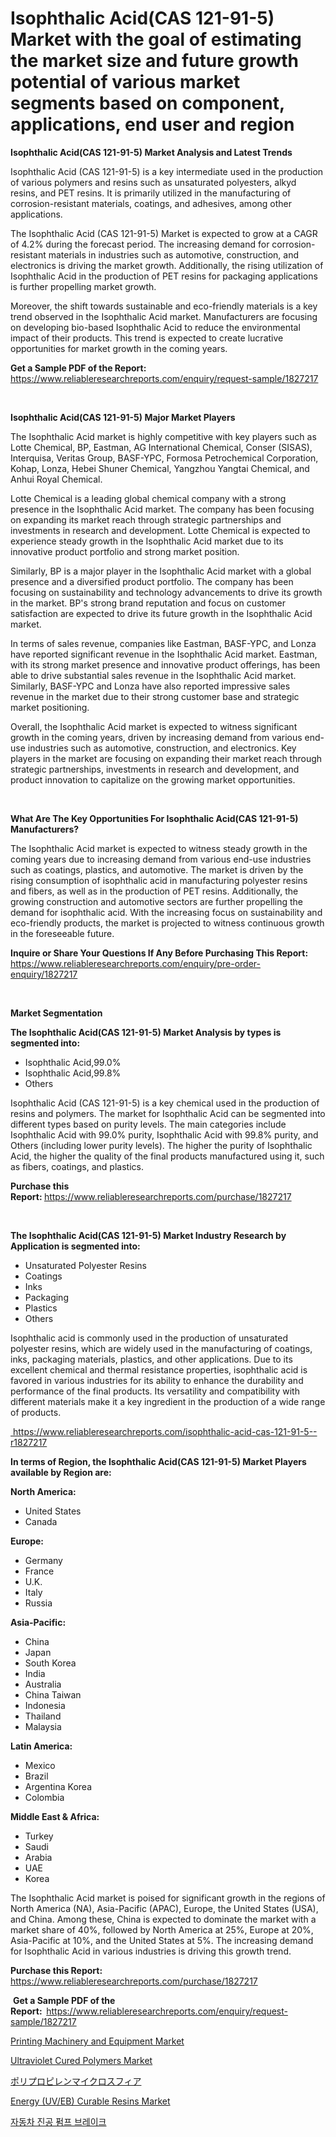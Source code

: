 <p><h1>Isophthalic Acid(CAS 121-91-5) Market with the goal of estimating the market size and future growth potential of various market segments based on component, applications, end user and region</h1></p><p><strong>Isophthalic Acid(CAS 121-91-5) Market Analysis and Latest Trends</strong></p>
<p><p>Isophthalic Acid (CAS 121-91-5) is a key intermediate used in the production of various polymers and resins such as unsaturated polyesters, alkyd resins, and PET resins. It is primarily utilized in the manufacturing of corrosion-resistant materials, coatings, and adhesives, among other applications.</p><p>The Isophthalic Acid (CAS 121-91-5) Market is expected to grow at a CAGR of 4.2% during the forecast period. The increasing demand for corrosion-resistant materials in industries such as automotive, construction, and electronics is driving the market growth. Additionally, the rising utilization of Isophthalic Acid in the production of PET resins for packaging applications is further propelling market growth.</p><p>Moreover, the shift towards sustainable and eco-friendly materials is a key trend observed in the Isophthalic Acid market. Manufacturers are focusing on developing bio-based Isophthalic Acid to reduce the environmental impact of their products. This trend is expected to create lucrative opportunities for market growth in the coming years.</p></p>
<p><strong>Get a Sample PDF of the Report:&nbsp;</strong> <a href="https://www.reliableresearchreports.com/enquiry/request-sample/1827217">https://www.reliableresearchreports.com/enquiry/request-sample/1827217</a></p>
<p>&nbsp;</p>
<p><strong>Isophthalic Acid(CAS 121-91-5) Major Market Players</strong></p>
<p><p>The Isophthalic Acid market is highly competitive with key players such as Lotte Chemical, BP, Eastman, AG International Chemical, Conser (SISAS), Interquisa, Veritas Group, BASF-YPC, Formosa Petrochemical Corporation, Kohap, Lonza, Hebei Shuner Chemical, Yangzhou Yangtai Chemical, and Anhui Royal Chemical.</p><p>Lotte Chemical is a leading global chemical company with a strong presence in the Isophthalic Acid market. The company has been focusing on expanding its market reach through strategic partnerships and investments in research and development. Lotte Chemical is expected to experience steady growth in the Isophthalic Acid market due to its innovative product portfolio and strong market position.</p><p>Similarly, BP is a major player in the Isophthalic Acid market with a global presence and a diversified product portfolio. The company has been focusing on sustainability and technology advancements to drive its growth in the market. BP's strong brand reputation and focus on customer satisfaction are expected to drive its future growth in the Isophthalic Acid market.</p><p>In terms of sales revenue, companies like Eastman, BASF-YPC, and Lonza have reported significant revenue in the Isophthalic Acid market. Eastman, with its strong market presence and innovative product offerings, has been able to drive substantial sales revenue in the Isophthalic Acid market. Similarly, BASF-YPC and Lonza have also reported impressive sales revenue in the market due to their strong customer base and strategic market positioning.</p><p>Overall, the Isophthalic Acid market is expected to witness significant growth in the coming years, driven by increasing demand from various end-use industries such as automotive, construction, and electronics. Key players in the market are focusing on expanding their market reach through strategic partnerships, investments in research and development, and product innovation to capitalize on the growing market opportunities.</p></p>
<p>&nbsp;</p>
<p><strong>What Are The Key Opportunities For Isophthalic Acid(CAS 121-91-5) Manufacturers?</strong></p>
<p><p>The Isophthalic Acid market is expected to witness steady growth in the coming years due to increasing demand from various end-use industries such as coatings, plastics, and automotive. The market is driven by the rising consumption of isophthalic acid in manufacturing polyester resins and fibers, as well as in the production of PET resins. Additionally, the growing construction and automotive sectors are further propelling the demand for isophthalic acid. With the increasing focus on sustainability and eco-friendly products, the market is projected to witness continuous growth in the foreseeable future.</p></p>
<p><strong>Inquire or Share Your Questions If Any Before Purchasing This Report:</strong> <a href="https://www.reliableresearchreports.com/enquiry/pre-order-enquiry/1827217">https://www.reliableresearchreports.com/enquiry/pre-order-enquiry/1827217</a></p>
<p>&nbsp;</p>
<p><strong>Market Segmentation</strong></p>
<p><strong>The Isophthalic Acid(CAS 121-91-5) Market Analysis by types is segmented into:</strong></p>
<p><ul><li>Isophthalic Acid,99.0%</li><li>Isophthalic Acid,99.8%</li><li>Others</li></ul></p>
<p><p>Isophthalic Acid (CAS 121-91-5) is a key chemical used in the production of resins and polymers. The market for Isophthalic Acid can be segmented into different types based on purity levels. The main categories include Isophthalic Acid with 99.0% purity, Isophthalic Acid with 99.8% purity, and Others (including lower purity levels). The higher the purity of Isophthalic Acid, the higher the quality of the final products manufactured using it, such as fibers, coatings, and plastics.</p></p>
<p><strong>Purchase this Report:&nbsp;</strong><a href="https://www.reliableresearchreports.com/purchase/1827217">https://www.reliableresearchreports.com/purchase/1827217</a></p>
<p>&nbsp;</p>
<p><strong>The Isophthalic Acid(CAS 121-91-5) Market Industry Research by Application is segmented into:</strong></p>
<p><ul><li>Unsaturated Polyester Resins</li><li>Coatings</li><li>Inks</li><li>Packaging</li><li>Plastics</li><li>Others</li></ul></p>
<p><p>Isophthalic acid is commonly used in the production of unsaturated polyester resins, which are widely used in the manufacturing of coatings, inks, packaging materials, plastics, and other applications. Due to its excellent chemical and thermal resistance properties, isophthalic acid is favored in various industries for its ability to enhance the durability and performance of the final products. Its versatility and compatibility with different materials make it a key ingredient in the production of a wide range of products.</p></p>
<p><a href="https://www.reliableresearchreports.com/isophthalic-acid-cas-121-91-5--r1827217">&nbsp;https://www.reliableresearchreports.com/isophthalic-acid-cas-121-91-5--r1827217</a></p>
<p><strong>In terms of Region, the Isophthalic Acid(CAS 121-91-5) Market Players available by Region are:</strong></p>
<p>
    <p> <strong> North America: </strong>
        <ul>
            <li>United States</li>
            <li>Canada</li>
        </ul>
        </p> 
    <p> <strong> Europe: </strong>
        <ul>
            <li>Germany</li>
            <li>France</li>
            <li>U.K.</li>
            <li>Italy</li>
            <li>Russia</li>
        </ul>
        </p> 
    <p> <strong> Asia-Pacific: </strong>
        <ul>
            <li>China</li>
            <li>Japan</li>
            <li>South Korea</li>
            <li>India</li>
            <li>Australia</li>
            <li>China Taiwan</li>
            <li>Indonesia</li>
            <li>Thailand</li>
            <li>Malaysia</li>
        </ul>
        </p> 
    <p> <strong> Latin America: </strong>
        <ul>
            <li>Mexico</li>
            <li>Brazil</li>
            <li>Argentina Korea</li>
            <li>Colombia</li>
        </ul>
        </p> 
    <p> <strong> Middle East & Africa: </strong>
        <ul>
            <li>Turkey</li>
            <li>Saudi</li>
            <li>Arabia</li>
            <li>UAE</li>
            <li>Korea</li>
        </ul>
    </p>
    </p>
<p><p>The Isophthalic Acid market is poised for significant growth in the regions of North America (NA), Asia-Pacific (APAC), Europe, the United States (USA), and China. Among these, China is expected to dominate the market with a market share of 40%, followed by North America at 25%, Europe at 20%, Asia-Pacific at 10%, and the United States at 5%. The increasing demand for Isophthalic Acid in various industries is driving this growth trend.</p></p>
<p><strong>Purchase this Report: </strong><a href="https://www.reliableresearchreports.com/purchase/1827217">https://www.reliableresearchreports.com/purchase/1827217</a></p>
<p>&nbsp;<strong>Get a Sample PDF of the Report:&nbsp;&nbsp;</strong><a href="https://www.reliableresearchreports.com/enquiry/request-sample/1827217">https://www.reliableresearchreports.com/enquiry/request-sample/1827217</a></p>
<p><strong></strong></p>
<p><p><a href="https://issuu.com/reportprime-2/docs/printing-machinery-and-equipment-market-size-2030.">Printing Machinery and Equipment Market</a></p><p><a href="https://github.com/MaraKoelpin2023/Market-Research-Report-List-1/blob/main/ultraviolet-cured-polymers-market.md">Ultraviolet Cured Polymers Market</a></p><p><a href="https://github.com/CarlieShields/Market-Research-Report-List-1/blob/main/1884505137941.md">ポリプロピレンマイクロスフィア</a></p><p><a href="https://github.com/maudAbbott7/Market-Research-Report-List-1/blob/main/energy-uveb-curable-resins-market.md">Energy (UV/EB) Curable Resins Market</a></p><p><a href="https://github.com/nuekbpymrrz5/Market-Research-Report-List-2/blob/main/7152927143673.md">자동차 진공 펌프 브레이크</a></p></p>